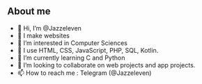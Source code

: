 ## About me

- 👋 Hi, I’m @Jazzeleven
- 🥽 I make websites
- 👀 I’m interested in Computer Sciences
- 🔨 I use HTML, CSS, JavaScript, PHP, SQL, Kotlin. 
- 🌱 I’m currently learning C and Python
- 💞️ I’m looking to collaborate on web projects and app projects.
- 📫 How to reach me : Telegram  (@Jazzeleven) 
